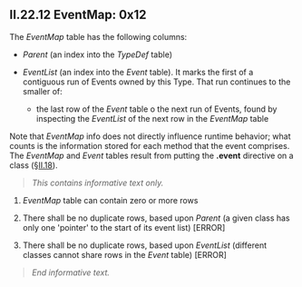 ## II.22.12 EventMap: 0x12

The _EventMap_ table has the following columns:

 * _Parent_ (an index into the _TypeDef_ table)

 * _EventList_ (an index into the _Event_ table). It marks the first of a contiguous run of Events owned by this Type. That run continues to the smaller of:

    * the last row of the _Event_ table o the next run of Events, found by inspecting the _EventList_ of the next row in the _EventMap_ table

Note that _EventMap_ info does not directly influence runtime behavior; what counts is the information stored for each method that the event comprises. The _EventMap_ and _Event_ tables result from putting the **.event** directive on a class (§[II.18](#todo-missing-hyperlink)).

> _This contains informative text only._

 1. _EventMap_ table can contain zero or more rows

 2. There shall be no duplicate rows, based upon _Parent_ (a given class has only one 'pointer' to the start of its event list) \[ERROR\]

 3. There shall be no duplicate rows, based upon _EventList_ (different classes cannot share rows in the _Event_ table) \[ERROR\]

> _End informative text._

